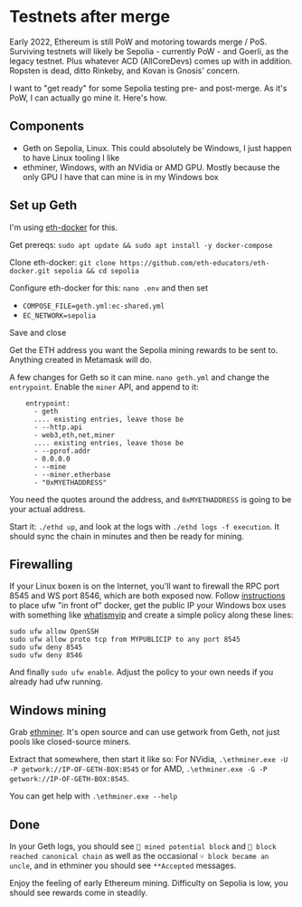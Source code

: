 # Testnets after merge

Early 2022, Ethereum is still PoW and motoring towards merge / PoS. Surviving testnets will likely be Sepolia - currently PoW - and Goerli, as the legacy testnet. Plus whatever ACD (AllCoreDevs) comes up with in addition. Ropsten is dead, ditto Rinkeby, and Kovan is Gnosis' concern.

I want to "get ready" for some Sepolia testing pre- and post-merge. As it's PoW, I can actually go mine it. Here's how.

## Components

- Geth on Sepolia, Linux. This could absolutely be Windows, I just happen to have Linux tooling I like
- ethminer, Windows, with an NVidia or AMD GPU. Mostly because the only GPU I have that can mine is in my Windows box

## Set up Geth

I'm using [eth-docker](https://eth-docker.net) for this. 

Get prereqs: `sudo apt update && sudo apt install -y docker-compose`

Clone eth-docker: `git clone https://github.com/eth-educators/eth-docker.git sepolia && cd sepolia`

Configure eth-docker for this: `nano .env` and then set

- `COMPOSE_FILE=geth.yml:ec-shared.yml`
- `EC_NETWORK=sepolia`

Save and close

Get the ETH address you want the Sepolia mining rewards to be sent to. Anything created in Metamask will do.

A few changes for Geth so it can mine. `nano geth.yml` and change the `entrypoint`. Enable the `miner` API, and append to it:

```
    entrypoint:
      - geth
      .... existing entries, leave those be
      - --http.api
      - web3,eth,net,miner
      .... existing entries, leave those be
      - --pprof.addr
      - 0.0.0.0
      - --mine
      - --miner.etherbase
      - "0xMYETHADDRESS"
```

You need the quotes around the address, and `0xMYETHADDRESS` is going to be your actual address.

Start it: `./ethd up`, and look at the logs with `./ethd logs -f execution`. It should sync the chain in minutes and then be ready for mining.

## Firewalling

If your Linux boxen is on the Internet, you'll want to firewall the RPC port 8545 and WS port 8546, which are both exposed now. Follow
[instructions](https://eth-docker.net/docs/Support/Cloud) to place ufw "in front of" docker, get the public IP your Windows box uses
with something like [whatismyip](https://whatismyip.com) and create a simple policy along these lines:

```
sudo ufw allow OpenSSH
sudo ufw allow proto tcp from MYPUBLICIP to any port 8545
sudo ufw deny 8545
sudo ufw deny 8546
```

And finally `sudo ufw enable`. Adjust the policy to your own needs if you already had ufw running.

## Windows mining

Grab [ethminer](https://github.com/ethereum-mining/ethminer/releases). It's open source and can use getwork from Geth, not just pools
like closed-source miners.

Extract that somewhere, then start it like so: For NVidia, `.\ethminer.exe -U -P getwork://IP-OF-GETH-BOX:8545` or for AMD, `.\ethminer.exe -G -P getwork://IP-OF-GETH-BOX:8545`.

You can get help with `.\ethminer.exe --help`

## Done

In your Geth logs, you should see `🔨 mined potential block` and `🔗 block reached canonical chain` as well as the occasional
`⑂ block became an uncle`, and in ethminer you should see `**Accepted` messages.

Enjoy the feeling of early Ethereum mining. Difficulty on Sepolia is low, you should see rewards come in steadily.
